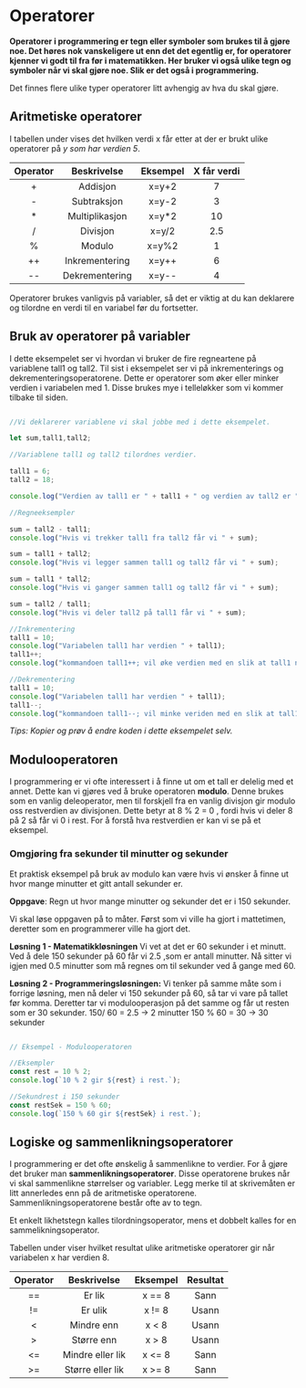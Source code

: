 # Operatorer

**Operatorer i programmering er tegn eller symboler som brukes til å gjøre noe. Det høres nok vanskeligere ut enn det det egentlig er, for operatorer kjenner vi godt til fra før i matematikken. Her bruker vi også ulike tegn og symboler når vi skal gjøre noe. Slik er det også i programmering.**

Det finnes flere ulike typer operatorer litt avhengig av hva du skal gjøre.

## Aritmetiske operatorer

I tabellen under vises det hvilken verdi x får etter at der er brukt ulike operatorer på _y som har verdien 5_.

|Operator|Beskrivelse|Eksempel|X får verdi|
|:-------------:|:-------------:|:-----:|:-:|
| +  |Addisjon      |x=y+2|7
| -  |Subtraksjon   |x=y-2|3
| *  |Multiplikasjon|x=y*2|10
| /  |Divisjon      |x=y/2|2.5
| %  |Modulo        |x=y%2|1
| ++ |Inkrementering|x=y++|6
| -- |Dekrementering|x=y--|4

Operatorer brukes vanligvis på variabler, så det er viktig at du kan deklarere og tilordne en verdi til en variabel før du fortsetter.

## Bruk av operatorer på variabler

I dette eksempelet ser vi hvordan vi bruker de fire regneartene på variablene tall1 og tall2. Til sist i eksempelet ser vi på inkrementerings og dekrementeringsoperatorene. Dette er operatorer som øker eller minker verdien i variabelen med 1. Disse brukes mye i telleløkker som vi kommer tilbake til siden.

``` javascript

//Vi deklarerer variablene vi skal jobbe med i dette eksempelet.

let sum,tall1,tall2;

//Variablene tall1 og tall2 tilordnes verdier.

tall1 = 6;
tall2 = 18;

console.log("Verdien av tall1 er " + tall1 + " og verdien av tall2 er " + tall2);

//Regneeksempler

sum = tall2 - tall1;
console.log("Hvis vi trekker tall1 fra tall2 får vi " + sum);

sum = tall1 + tall2;
console.log("Hvis vi legger sammen tall1 og tall2 får vi " + sum);

sum = tall1 * tall2;
console.log("Hvis vi ganger sammen tall1 og tall2 får vi " + sum);

sum = tall2 / tall1;
console.log("Hvis vi deler tall2 på tall1 får vi " + sum);

//Inkrementering
tall1 = 10;
console.log("Variabelen tall1 har verdien " + tall1);
tall1++;
console.log("kommandoen tall1++; vil øke verdien med en slik at tall1 nå er " + tall1);

//Dekrementering
tall1 = 10;
console.log("Variabelen tall1 har verdien " + tall1);
tall1--;
console.log("kommandoen tall1--; vil minke veriden med en slik at tall1 nå er " + tall1);
```

*Tips: Kopier og prøv å endre koden i dette eksempelet selv.*

## Modulooperatoren

I programmering er vi ofte interessert i å finne ut om et tall er delelig med et annet. Dette kan vi gjøres ved å bruke operatoren **modulo**. Denne brukes som en vanlig deleoperator, men til forskjell fra en vanlig divisjon gir modulo oss restverdien av divisjonen. Dette betyr at 8 % 2 = 0 , fordi hvis vi deler 8 på 2 så får vi 0 i rest. For å forstå hva restverdien er kan vi se på et eksempel.

### Omgjøring fra sekunder til minutter og sekunder

Et praktisk eksempel på bruk av modulo kan være hvis vi ønsker å finne ut hvor mange minutter et gitt antall sekunder er.

**Oppgave**: Regn ut hvor mange minutter og sekunder det er i 150 sekunder.

Vi skal løse oppgaven på to måter. Først som vi ville ha gjort i mattetimen, deretter som en programmerer ville ha gjort det.

**Løsning 1 - Matematikkløsningen** Vi vet at det er 60 sekunder i et minutt. Ved å dele 150 sekunder på 60 får vi 2.5 ,som er antall minutter. Nå sitter vi igjen med 0.5 minutter som må regnes om til sekunder ved å gange med 60.

**Løsning 2 - Programmeringsløsningen:** Vi tenker på samme måte som i forrige løsning, men nå deler vi 150 sekunder på 60, så tar vi vare på tallet før komma. Deretter tar vi modulooperasjon på det samme og får ut resten som er 30 sekunder. 150/ 60 = 2.5 -> 2 minutter 150 % 60 = 30 -> 30 sekunder

``` javascript

// Eksempel - Modulooperatoren

//Eksempler
const rest = 10 % 2;
console.log(`10 % 2 gir ${rest} i rest.`);

//Sekundrest i 150 sekunder
const restSek = 150 % 60;
console.log(`150 % 60 gir ${restSek} i rest.`);
```

## Logiske og sammenlikningsoperatorer

I programmering er det ofte ønskelig å sammenlikne to verdier. For å gjøre det bruker man **sammenlikningsoperatorer**. Disse operatorene brukes når vi skal sammenlikne størrelser og variabler. Legg merke til at skrivemåten er litt annerledes enn på de aritmetiske operatorene. Sammenlikningsoperatorene består ofte av to tegn.

Et enkelt likhetstegn kalles tilordningsoperator, mens et dobbelt kalles for en sammelikningsoperator.

Tabellen under viser hvilket resultat ulike aritmetiske operatorer gir når variabelen x har verdien 8.

|Operator|Beskrivelse|Eksempel|Resultat|
|:-------------:|:-------------:|:-----:|:-:|
| == |Er lik          |x == 8|Sann
| != |Er ulik         |x != 8|Usann
| <  |Mindre enn      |x < 8 |Usann
| >  |Større enn      |x > 8 |Usann
| <= |Mindre eller lik|x <= 8|Sann
| >= |Større eller lik|x >= 8|Sann
